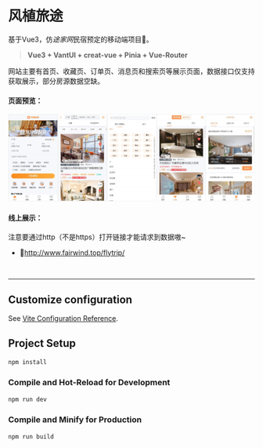 # 风植旅途
基于Vue3，仿*途家网*民宿预定的移动端项目🏡。
>**Vue3 + VantUI + creat-vue + Pinia + Vue-Router**

网站主要有首页、收藏页、订单页、消息页和搜索页等展示页面，数据接口仅支持获取展示，部分房源数据空缺。
#### 页面预览：
![preview](/public/demo_preview.jpg "Magic Gardens")
#### 线上展示：
注意要通过http（不是https）打开链接才能请求到数据嗷~
- 🛴<http://www.fairwind.top/flytrip/>
<br>

---

## Customize configuration

See [Vite Configuration Reference](https://vitejs.dev/config/).

## Project Setup

```sh
npm install
```

### Compile and Hot-Reload for Development

```sh
npm run dev
```

### Compile and Minify for Production

```sh
npm run build
```
